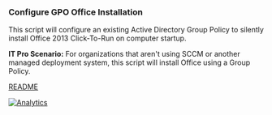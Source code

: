 ### Configure GPO Office Installation
This script will configure an existing Active Directory Group Policy to silently install Office 2013 Click-To-Run on computer startup.

**IT Pro Scenario:** For organizations that aren't using SCCM or another managed deployment system, this script will install Office using a Group Policy. 

[README](https://github.com/OfficeDev/Office-IT-Pro-Deployment-Scripts/wiki/README_New-GPOOfficeInstallation)

[![Analytics](https://ga-beacon.appspot.com/UA-70271323-4/welcome-page?pixel)](https://github.com/OfficeDev/Office-IT-Pro-Deployment-Scripts)






